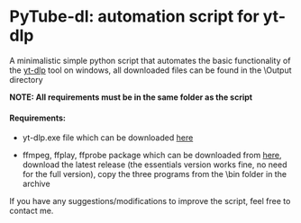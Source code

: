 # PyTube-dl: automation script for yt-dlp

A minimalistic simple python script that automates the basic functionality of the [yt-dlp](https://github.com/yt-dlp/yt-dlp) tool on windows, all downloaded files can be found in the \Output directory

**NOTE: All requirements must be in the same folder as the script** 

#### Requirements:

- yt-dlp.exe file which can be downloaded [here](https://github.com/yt-dlp/yt-dlp/releases/latest)

- ffmpeg, ffplay, ffprobe package which can be downloaded from [here](https://www.gyan.dev/ffmpeg/builds/#release-builds), download the latest release (the essentials version works fine, no need for the full version), copy the three programs from the \bin folder in the archive

If you have any suggestions/modifications to improve the script, feel free to contact me.






